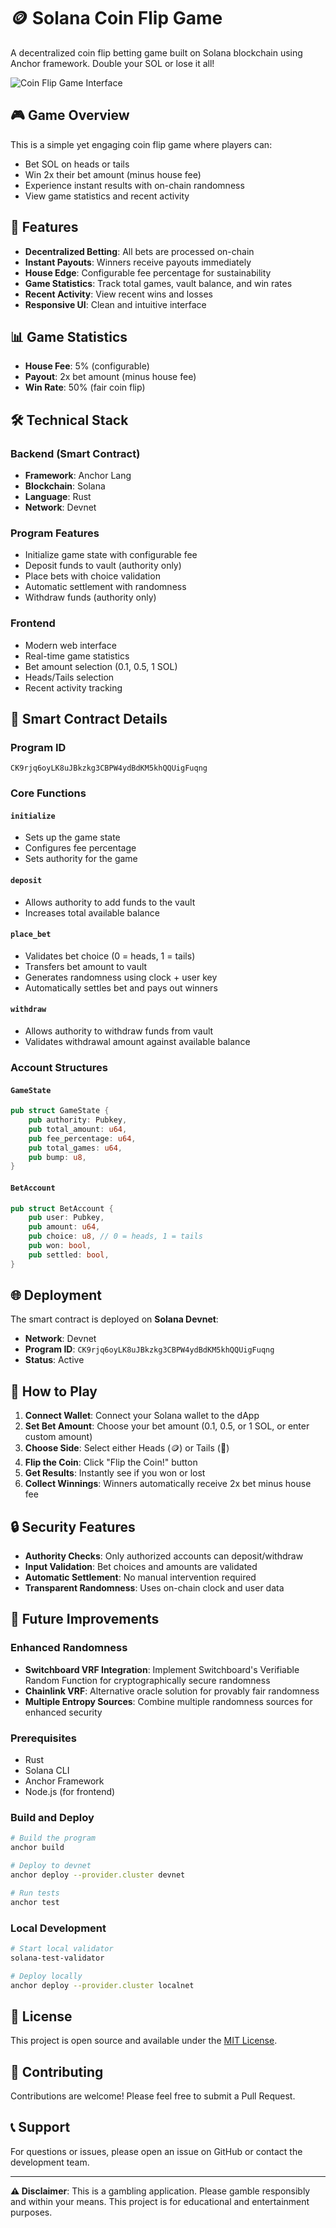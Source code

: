 # 🪙 Solana Coin Flip Game

A decentralized coin flip betting game built on Solana blockchain using Anchor framework. Double your SOL or lose it all!

![Coin Flip Game Interface](image.png)

## 🎮 Game Overview

This is a simple yet engaging coin flip game where players can:
- Bet SOL on heads or tails
- Win 2x their bet amount (minus house fee)
- Experience instant results with on-chain randomness
- View game statistics and recent activity

## 🚀 Features

- **Decentralized Betting**: All bets are processed on-chain
- **Instant Payouts**: Winners receive payouts immediately
- **House Edge**: Configurable fee percentage for sustainability
- **Game Statistics**: Track total games, vault balance, and win rates
- **Recent Activity**: View recent wins and losses
- **Responsive UI**: Clean and intuitive interface

## 📊 Game Statistics

- **House Fee**: 5% (configurable)
- **Payout**: 2x bet amount (minus house fee)
- **Win Rate**: 50% (fair coin flip)

## 🛠 Technical Stack

### Backend (Smart Contract)
- **Framework**: Anchor Lang
- **Blockchain**: Solana
- **Language**: Rust
- **Network**: Devnet

### Program Features
- Initialize game state with configurable fee
- Deposit funds to vault (authority only)
- Place bets with choice validation
- Automatic settlement with randomness
- Withdraw funds (authority only)

### Frontend
- Modern web interface
- Real-time game statistics
- Bet amount selection (0.1, 0.5, 1 SOL)
- Heads/Tails selection
- Recent activity tracking

## 🔧 Smart Contract Details

### Program ID
```
CK9rjq6oyLK8uJBkzkg3CBPW4ydBdKM5khQQUigFuqng
```

### Core Functions

#### `initialize`
- Sets up the game state
- Configures fee percentage
- Sets authority for the game

#### `deposit`
- Allows authority to add funds to the vault
- Increases total available balance

#### `place_bet`
- Validates bet choice (0 = heads, 1 = tails)
- Transfers bet amount to vault
- Generates randomness using clock + user key
- Automatically settles bet and pays out winners

#### `withdraw`
- Allows authority to withdraw funds from vault
- Validates withdrawal amount against available balance

### Account Structures

#### `GameState`
```rust
pub struct GameState {
    pub authority: Pubkey,
    pub total_amount: u64,
    pub fee_percentage: u64,
    pub total_games: u64,
    pub bump: u8,
}
```

#### `BetAccount`
```rust
pub struct BetAccount {
    pub user: Pubkey,
    pub amount: u64,
    pub choice: u8, // 0 = heads, 1 = tails
    pub won: bool,
    pub settled: bool,
}
```

## 🌐 Deployment

The smart contract is deployed on **Solana Devnet**:
- **Network**: Devnet
- **Program ID**: `CK9rjq6oyLK8uJBkzkg3CBPW4ydBdKM5khQQUigFuqng`
- **Status**: Active

## 🎯 How to Play

1. **Connect Wallet**: Connect your Solana wallet to the dApp
2. **Set Bet Amount**: Choose your bet amount (0.1, 0.5, or 1 SOL, or enter custom amount)
3. **Choose Side**: Select either Heads (🪙) or Tails (🎯)
4. **Flip the Coin**: Click "Flip the Coin!" button
5. **Get Results**: Instantly see if you won or lost
6. **Collect Winnings**: Winners automatically receive 2x bet minus house fee


## 🔒 Security Features

- **Authority Checks**: Only authorized accounts can deposit/withdraw
- **Input Validation**: Bet choices and amounts are validated
- **Automatic Settlement**: No manual intervention required
- **Transparent Randomness**: Uses on-chain clock and user data

## 🚧 Future Improvements

### Enhanced Randomness
- **Switchboard VRF Integration**: Implement Switchboard's Verifiable Random Function for cryptographically secure randomness
- **Chainlink VRF**: Alternative oracle solution for provably fair randomness
- **Multiple Entropy Sources**: Combine multiple randomness sources for enhanced security


### Prerequisites
- Rust
- Solana CLI
- Anchor Framework
- Node.js (for frontend)

### Build and Deploy
```bash
# Build the program
anchor build

# Deploy to devnet
anchor deploy --provider.cluster devnet

# Run tests
anchor test
```

### Local Development
```bash
# Start local validator
solana-test-validator

# Deploy locally
anchor deploy --provider.cluster localnet
```

## 📝 License

This project is open source and available under the [MIT License](LICENSE).

## 🤝 Contributing

Contributions are welcome! Please feel free to submit a Pull Request.

## 📞 Support

For questions or issues, please open an issue on GitHub or contact the development team.

---

**⚠️ Disclaimer**: This is a gambling application. Please gamble responsibly and within your means. This project is for educational and entertainment purposes.